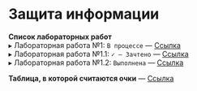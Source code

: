 # Защита информации

**Cписок лабораторных работ**  
▸ Лабораторная работа №1: `В процессе` — [Ссылка](lab%201/)  
            ▸ Лабораторная работа №1.1: `✓ — Зачтено` — [Ссылка](lab%201/caesar_cipher.py)      
            ▸ Лабораторная работа №1.2: `Выполнена` — [Ссылка](lab%201/vigener_cipher.py)

**Таблица, в которой считаются очки** — [Ссылка]()